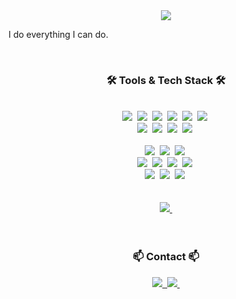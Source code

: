 <!--타이틀 부분-->
<div align="center">
  <img src="https://github.com/tersite1/tersite1/assets/160453556/839e0b29-a9b6-4e28-8189-fd0134cc3bc8" />
</div>

I do everything I can do.

<br>

<h3 align="center">🛠 Tools & Tech Stack 🛠</h3>

<br>

<div align="center">
  <img src="https://img.shields.io/badge/git-F05033.svg?style=for-the-badge&logo=git&logoColor=white" />&nbsp;
  <img src="https://img.shields.io/badge/github-181717.svg?style=for-the-badge&logo=github&logoColor=white" />&nbsp;
  <img src="https://img.shields.io/badge/Notion-F3F3F3.svg?style=for-the-badge&logo=notion&logoColor=black" />&nbsp;
  <img src="https://img.shields.io/badge/Swfit-F3F3F3.svg?style=for-the-badge&logo=swift&logoColor=#F05138" />&nbsp;
  <img src="https://img.shields.io/badge/Docker-2496ED.svg?style=for-the-badge&logo=docker&logoColor=white" />&nbsp;
  <img src="https://img.shields.io/badge/SSH-333.svg?style=for-the-badge&logo=ssh&logoColor=white" />&nbsp;
</div>

<div align="center">
  <img src="https://img.shields.io/badge/VSCode-2C2C32.svg?style=for-the-badge&logo=visual-studio-code&logoColor=22ABF3" />&nbsp;
  <img src="https://img.shields.io/badge/jupyter-2C2C32.svg?style=for-the-badge&logo=jupyter&logoColor=F37726" />&nbsp;
  <img src="https://img.shields.io/badge/python-white.svg?style=for-the-badge&logo=python&logoColor=#3776AB" />&nbsp;
  <img src="https://img.shields.io/badge/C++-F3F3F3.svg?style=for-the-badge&logo=c++&logoColor=#00599C" />&nbsp;
</div>
  
<br>

<div align="center">
  <img src="https://img.shields.io/badge/LINUX-white.svg?style=for-the-badge&logo=linux&logoColor=#FCC624" />&nbsp;
  <img src="https://img.shields.io/badge/ROS-white.svg?style=for-the-badge&logo=ros&logoColor=navy" />&nbsp;
  <img src="https://img.shields.io/badge/blender-1572B6.svg?style=for-the-badge&logo=blender&logoColor=orange" />&nbsp;
</div>

<div align="center">
  <img src="https://img.shields.io/badge/adobe%20photoshop-08253c.svg?style=for-the-badge&logo=adobe%20photoshop&logoColor=37abff" />&nbsp;
  <img src="https://img.shields.io/badge/qgis-white.svg?style=for-the-badge&logo=qgis&logoColor=#589632" />&nbsp;
  <img src="https://img.shields.io/badge/revit-white.svg?style=for-the-badge&logo=autodeskrevit&logoColor=black" />&nbsp;
  <img src="https://img.shields.io/badge/autocad-white.svg?style=for-the-badge&logo=autocad&logoColor=red" />&nbsp;
</div>

<div align="center">
  <img src="https://img.shields.io/badge/colmap-2C2C2C.svg?style=for-the-badge&logo=colmap&logoColor=white" />&nbsp;
  <img src="https://img.shields.io/badge/meshlab-0078d7.svg?style=for-the-badge&logo=meshlab&logoColor=white" />&nbsp;
  <img src="https://img.shields.io/badge/cloudcompare-239120.svg?style=for-the-badge&logo=cloudcompare&logoColor=white" />&nbsp;
</div>

<br>
<br>


<div align="center">
 
  <a href="https://soundcloud.com/lovemedo083">
    <img src="https://img.shields.io/badge/SoundCloud-FF5500.svg?style=for-the-badge&logo=soundcloud&logoColor=white" />&nbsp;
  </a>
</div>

<br>
<br>

<h3 align="center">📫 Contact 📫</h3>
<div align="center">
  <a href="https://www.linkedin.com/in/min-seok-jang-a890312b1/">
    <img src="https://img.shields.io/badge/LinkedIn-0077B5?style=for-the-badge&logo=linkedin&logoColor=white" />&nbsp;
  </a>
  <a href="mailto:itcouldbe0@yonsei.ac.kr">
    <img src="https://img.shields.io/badge/itcouldbe0@yonsei.ac.kr-D14836?style=for-the-badge&logo=gmail&logoColor=white"/>&nbsp;
  </a>
</div>
